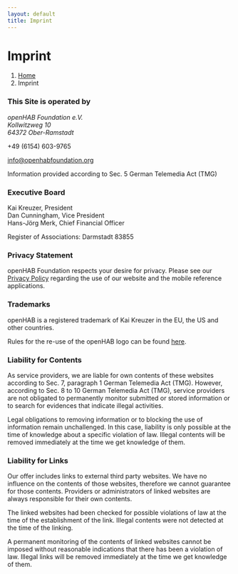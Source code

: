 ```yaml
---
layout: default
title: Imprint
---
```

<!-- Page Heading/Breadcrumbs -->
<div class="row">
    <div class="col-lg-12">
        <h1 class="page-header">Imprint
        </h1>
        <ol class="breadcrumb">
            <li><a href="index.html">Home</a>
            </li>
            <li class="active">Imprint</li>
        </ol>
    </div>
</div>

### This Site is operated by

<address>
<p>openHAB Foundation e.V.<br />Kollwitzweg 10<br />64372 Ober-Ramstadt</p>
</address>
<p><i class="fa fa-phone"></i> +49 (6154) 603-9765</p>
<p><i class="fa fa-envelope-o"></i> <a href="mailto:info@openhabfoundation.org">info@openhabfoundation.org</a></p>

Information provided according to Sec. 5 German Telemedia Act (TMG)

### Executive Board

<p>Kai Kreuzer, President<br />Dan Cunningham, Vice President<br />Hans-Jörg Merk, Chief Financial Officer</p>
<p>Register of Associations: Darmstadt 83855</p>

### Privacy Statement

openHAB Foundation respects your desire for privacy. Please see our [Privacy Policy](/privacy.html) 
regarding the use of our website and the mobile reference applications.

### Trademarks

openHAB is a registered trademark of Kai Kreuzer in the EU, the US and other countries.

Rules for the re-use of the openHAB logo can be found [here](https://www.openhab.org/about/logos.html).

### Liability for Contents

As service providers, we are liable for own contents of these websites according to
Sec. 7, paragraph 1 German Telemedia Act (TMG). However, according to Sec. 8 to 10
German Telemedia Act (TMG), service providers are not obligated to permanently monitor
submitted or stored information or to search for evidences that indicate illegal activities.

Legal obligations to removing information or to blocking the use of information remain
unchallenged. In this case, liability is only possible at the time of knowledge about a
specific violation of law. Illegal contents will be removed immediately at the time we
get knowledge of them.

### Liability for Links

Our offer includes links to external third party websites. We have no influence on the
contents of those websites, therefore we cannot guarantee for those contents. Providers
or administrators of linked websites are always responsible for their own contents.

The linked websites had been checked for possible violations of law at the time of the
establishment of the link. Illegal contents were not detected at the time of the
linking. 

A permanent monitoring of the contents of linked websites cannot be imposed
without reasonable indications that there has been a violation of law. Illegal links
will be removed immediately at the time we get knowledge of them.
